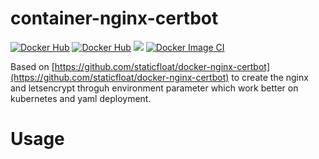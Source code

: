 # container-nginx-certbot

[![Docker Hub](https://img.shields.io/docker/v/hermanho/container-nginx-certbot?style=flat-square)](https://hub.docker.com/r/hermanho/container-nginx-certbot)
[![Docker Hub](https://img.shields.io/docker/image-size/hermanho/container-nginx-certbot?style=flat-square)](https://hub.docker.com/r/hermanho/container-nginx-certbot)
[![](https://img.shields.io/docker/pulls/hermanho/container-nginx-certbot?style=flat-square)](https://hub.docker.com/r/hermanho/container-nginx-certbots)
[![Docker Image CI](https://github.com/hermanho/container-nginx-certbot/workflows/Docker%20Image%20CI/badge.svg)](https://github.com/hermanho/container-nginx-certbot/actions)

Based on [https://github.com/staticfloat/docker-nginx-certbot](https://github.com/staticfloat/docker-nginx-certbot) to create the nginx and letsencrypt throguh environment parameter which work better on kubernetes and yaml deployment.

# Usage
